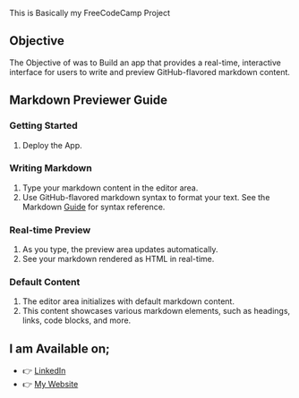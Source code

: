 This is Basically my FreeCodeCamp Project
## Objective
 The Objective of was to Build an app that provides a real-time, interactive interface for users to write and preview GitHub-flavored markdown content.
 
## Markdown Previewer Guide
### Getting Started
1. Deploy the App.
### Writing Markdown
1. Type your markdown content in the editor area.
2. Use GitHub-flavored markdown syntax to format your text.
See the Markdown [Guide](https://docs.github.com/en/get-started/writing-on-github/getting-started-with-writing-and-formatting-on-github/basic-writing-and-formatting-syntax) for syntax reference.
### Real-time Preview
1. As you type, the preview area updates automatically.
2. See your markdown rendered as HTML in real-time.
### Default Content
1. The editor area initializes with default markdown content.
2. This content showcases various markdown elements, such as headings, links, code blocks, and more.
## I am Available on;
- :point_right: [LinkedIn](www.linkedin.com/in/divinepatrick)
- :point_right: [My Website](https://divinepatrick.vercel.app/) 
